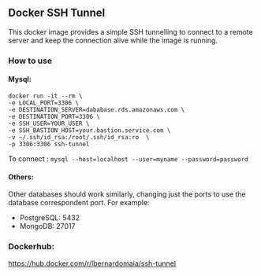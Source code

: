 ## Docker SSH Tunnel

This docker image provides a simple SSH tunnelling to 
connect to a remote server and keep the connection alive
while the image is running.

### How to use

#### Mysql:
```
docker run -it --rm \
-e LOCAL_PORT=3306 \
-e DESTINATION_SERVER=dababase.rds.amazonaws.com \
-e DESTINATION_PORT=3306 \
-e SSH_USER=YOUR_USER \
-e SSH_BASTION_HOST=your.bastion.service.com \
-v ~/.ssh/id_rsa:/root/.ssh/id_rsa:ro  \
-p 3306:3306 ssh-tunnel
```

To connect : ```mysql --host=localhost --user=myname --password=password ```

#### Others:

Other databases should work similarly, changing just the ports to use 
the database correspondent port. For example:
 - PostgreSQL: 5432
 - MongoDB: 27017

### Dockerhub:

https://hub.docker.com/r/lbernardomaia/ssh-tunnel
